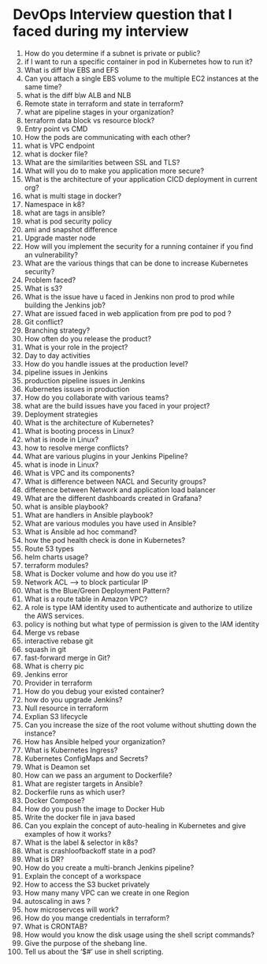 # DevOps Interview question that I faced during my interview #

1.	How do you determine if a subnet is private or public? 
2.	if I want to run a specific container in pod in Kubernetes how to run it?
3.	What is diff b\w EBS and EFS
4.	Can you attach a single EBS volume to the multiple EC2 instances at the same time?  
5.	what is the diff b\w ALB and NLB 
6.	Remote state in terraform and state in terraform?
7.	what are pipeline stages in your organization?
8.	terraform data block vs resource block?
9.	Entry point vs CMD
10.	How the pods are communicating with each other?
11.	what is VPC endpoint  
12.	what is docker file?
13.	What are the similarities between SSL and TLS?
14.	What will you do to make you application more secure?
15.	What is the architecture of your application CICD deployment in current org?
16.	what is multi stage in docker?
17.	Namespace in k8?
18.	what are tags in ansible?
19.	what is pod security policy  
20.	ami and snapshot difference  
21.	Upgrade master node
22.	How will you implement the security for a running container if you find an vulnerability?
23.	What are the various things that can be done to increase Kubernetes security?
24.	Problem faced?
25.	What is s3? 
26.	What is the issue have u faced in Jenkins non prod to prod while building the Jenkins job?
27.	What are issued faced in web application from pre pod to pod ?
28.	Git conflict?
29.	Branching strategy?
30.	How often do you release the product?
31.	What is your role in the project?
32.	Day to day activities
33.	How do you handle issues at the production level?
34.	pipeline issues in Jenkins
35.	production pipeline issues in Jenkins
36.	Kubernetes issues in production
37.	How do you collaborate with various teams?
38.	what are the build issues have you faced in your project?
39.	Deployment strategies  
40.	What is the architecture of Kubernetes?
41.	What is booting process in Linux?
42.	what is inode in Linux?
43.	how to resolve merge conflicts?
44.	What are various plugins in your Jenkins Pipeline?
45.	what is inode in Linux?
46.	What is VPC and its components?
47.	What is difference between NACL and Security groups?
48.	difference between Network and application load balancer
49.	What are the different dashboards created in Grafana?
50.	what is ansible playbook?
51.	What are handlers in Ansible playbook?
52.	What are various modules you have used in Ansible?
53.	What is Ansible ad hoc command?
54.	how the pod health check is done in Kubernetes?
55.	Route 53 types 
56.	helm charts usage?
57.	terraform modules?
58.	What is Docker volume and how do you use it?
59.	Network ACL --> to block particular IP 
60.	What is the Blue/Green Deployment Pattern?
61.	What is a route table in Amazon VPC?
62.	A role is type IAM identity used to authenticate and authorize to utilize the AWS services.
63.	policy is nothing but what type of permission is given to the IAM identity
64.	Merge vs rebase 
65.	interactive rebase git
66.	squash in git
67.	fast-forward merge in Git?
68.	What is cherry pic
69.	Jenkins error
70.	Provider in terraform 
71.	How do you debug your existed container?
72.	how do you upgrade Jenkins?
73.	Null resource in terraform 
74.	Explian S3 lifecycle
75.	Can you increase the size of the root volume without shutting down the instance?
76.	How has Ansible helped your organization?
77.	What is Kubernetes Ingress?
78.	Kubernetes ConfigMaps and Secrets?
79.	What is Deamon set
80.	How can we pass an argument to Dockerfile?
81.	What are register targets in Ansible?
82.	Dockerfile runs as which user?
83.	Docker Compose?
84.	 How do you push the image to Docker Hub
85.	 Write the docker file in java based
86.	Can you explain the concept of auto-healing in Kubernetes and give examples of how it works?
87.	What is the label & selector in k8s?
88.	What is crashloofbackoff state in a pod?
89.	What is DR?
90.	How do you create a multi-branch Jenkins pipeline?
91.	Explain the concept of a workspace
92.	How to access the S3 bucket privately
93.	How many many VPC can we create in one Region
94.	autoscaling in aws ?
95.	how microservces will work?
96.	How do you mange credentials in terraform?
97. What is CRONTAB?
98. How would you know the disk usage using the shell script commands?
99. Give the purpose of the shebang line.
100. Tell us about the ‘$#’ use in shell scripting.
